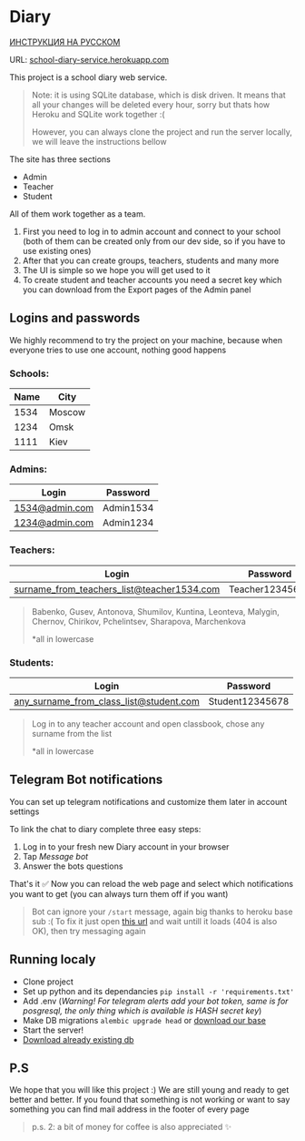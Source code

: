 # Diary

[ИНСТРУКЦИЯ НА РУССКОМ][ru]

URL: [school-diary-service.herokuapp.com][diary]

This project is a school diary web service. 

> Note: it is using SQLite database, which is disk driven. It means that all your changes will be deleted every hour, sorry but thats how Heroku and SQLite work together :(
>
> However, you can always clone the project and run the server locally, we will leave the instructions bellow


The site has three sections
- Admin
- Teacher
- Student

All of them work together as a team. 

1) First you need to log in to admin account and connect to your school (both of them can be created only from our dev side, so if you have to use existing ones)
2) After that you can create groups, teachers, students and many more
3) The UI is simple so we hope you will get used to it
4) To create student and teacher accounts you need a secret key which you can download from the Export pages of the Admin panel


## Logins and passwords

We highly recommend to try the project on your machine, because when everyone tries to use one account, nothing good happens 

### Schools:

Name | City
---- | ----
1534 | Moscow
1234 | Omsk
1111 | Kiev

### Admins: 
Login | Password
---- | ----
1534@admin.com | Admin1534
1234@admin.com | Admin1234

### Teachers:
Login | Password
---- | ----
surname_from_teachers_list@teacher1534.com | Teacher12345678

> Babenko, Gusev, Antonova, Shumilov, Kuntina, Leonteva, Malygin, Chernov, Chirikov, Pchelintsev, Sharapova, Marchenkova
> 
> *all in lowercase

###  Students: 
Login | Password
---- | ----
any_surname_from_class_list@student.com | Student12345678

> Log in to any teacher account and open classbook, chose any surname from the list
>
> *all in lowercase


## Telegram Bot notifications

You can set up telegram notifications and customize them later in account settings

To link the chat to diary complete three easy steps:
1) Log in to your fresh new Diary account in your browser
2) Tap *Message bot*
3) Answer the bots questions

That's it ✅ Now you can reload the web page and select which notifications you want to get (you can always turn them off if you want)

> Bot can ignore your `/start` message, again big thanks to heroku base sub :( To fix it just open [this url][bot] and wait untill it loads (404 is also OK), then try messaging again

## Running localy

- Clone project
- Set up python and its dependancies `pip install -r 'requirements.txt'`
- Add .env (*Warning! For telegram alerts add your bot token, same is for posgresql, the only thing which is available is HASH secret key*)
- Make DB migrations `alembic upgrade head` or [download our base][db_url]
- Start the server!
- [Download already existing db][db]


## P.S
We hope that you will like this project :) We are still young and ready to get better and better. If you found that something is not working or want to say something you can find mail address in the footer of every page

>p.s. 2: a bit of money for coffee is also appreciated ✨

[db_url]:<www.ru>
[diary]:<school-diary-service.herokuapp.com>
[bot]:<diary-telegram.herokuapp.com>
[ru]:<https://disk.yandex.ru/i/XYaiJbFHJCFU9g>
[db]:<https://disk.yandex.ru/d/3tiUdF4uz4Xgtw>
